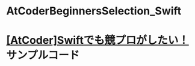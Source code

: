 # AtCoderBeginnersSelection_Swift

# [[AtCoder]Swiftでも競プロがしたい！](https://qiita.com/kntkymt/items/4f02c6b90462f354de6d) サンプルコード
